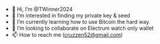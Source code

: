 - 👋 Hi, I’m @TWinner2024
- 👀 I’m interested in finding my private key & seed
- 🌱 I’m currently learning how to use Bitcoin the hard way.
- 💞️ I’m looking to collaborate on Electrum watch only wallet
- 📫 How to reach me (cruzzen52@gmail.com)

<!---
TWinner2024/TWinner2024 is a ✨ special ✨ repository because its `README.md` (this file) appears on your GitHub profile.
You can click the Preview link to take a look at your changes.
--->

